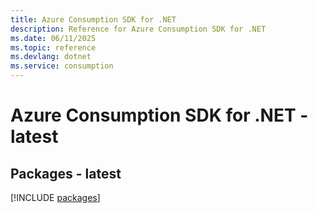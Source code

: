 ```yaml
---
title: Azure Consumption SDK for .NET
description: Reference for Azure Consumption SDK for .NET
ms.date: 06/11/2025
ms.topic: reference
ms.devlang: dotnet
ms.service: consumption
---
```

# Azure Consumption SDK for .NET - latest
## Packages - latest
[!INCLUDE [packages](consumption-index.md)]